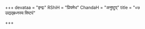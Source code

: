 +++
devataa = "इन्द्रः"
RShiH = "प्रियमेध"
ChandaH = "अनुष्टुप्"
title = "०७ उद्यद्ब्रध्नस्य विष्टपं"

+++
